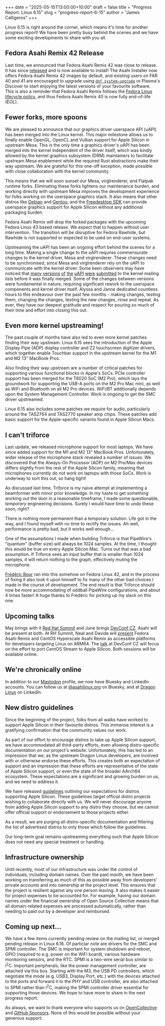 +++
date = "2025-05-15T13:00:00+10:00"
draft = false
title = "Progress Report: Linux 6.15"
slug = "progress-report-6-15"
author = "James Calligeros"
+++

Linux 6.15 is right around the corner, which means it's time for another progress
report! We have been pretty busy behind the scenes and we have some exciting developments
to share with you all.

## Fedora Asahi Remix 42 Release
Last time, we announced that Fedora Asahi Remix 42 was close to release. It has since
[released](https://fedoramagazine.org/fedora-asahi-remix-42-is-now-available/) and is
now available to install! The Asahi Installer now offers Fedora Asahi Remix
42 images by default, and existing users on FAR 40 and 41 are encouraged to upgrade using
[`dnf system-upgrade`](https://docs.fedoraproject.org/en-US/quick-docs/upgrading-fedora-offline/)
or Plasma's Discover to start enjoying the latest versions of your favourite
software. This is also a reminder that Fedora Asahi Remix follows the [Fedora Linux lifecycle policy](https://docs.fedoraproject.org/en-US/releases/lifecycle/),
and thus Fedora Asahi Remix 40 is now fully end-of-life (EOL).

## Fewer forks, more spoons
We are pleased to announce that our graphics driver userspace API (uAPI) has been merged
into the Linux kernel. This major milestone allows us to finally enable OpenGL, OpenCL and Vulkan
support for Apple Silicon in upstream Mesa. This is the only time a graphics driver's
uAPI has been merged into the kernel independent of the driver itself, which was kindly
allowed by the kernel graphics subsystem (DRM) maintainers to facilitate upstream Mesa enablement while
the required Rust abstractions make their way upstream. We are grateful for this one-off exception,
made possible with close collaboration with the kernel community.

This means that we will soon sunset our Mesa, virglrenderer, and Flatpak runtime forks. Eliminating these forks lightens
our maintenance burden, and working directly with upstream Mesa improves the development
experience for folks working on the userspace graphics stack. It also means that other distros
like [Debian](https://salsa.debian.org/xorg-team/lib/mesa/-/commit/bcd9afe05d2e31459eb8c1f54b6dda2a257cbf14)
and [Gentoo](https://github.com/gentoo/gentoo/commit/23e382acf4f7d75e49bc694f409c92385283632f), and
the [Freedesktop SDK](https://gitlab.com/freedesktop-sdk/freedesktop-sdk/-/commit/13e0add938f4c74887a08ad0ef6493502a8d3913)
can provide userspace graphics support for Apple Silicon without any additional packaging burden.

Fedora Asahi Remix will drop the forked packages with the upcoming Fedora Linux 43
based release. We expect that to happen without user intervention. The transition will be
disruptive for Fedora Rawhide, but Rawhide is not supported or expected to be used on end-user systems.

Upstreaming the uAPI has been an ongoing effort behind the scenes for
a long time. Making a single change to the uAPI requires commensurate changes to the
kernel driver, Mesa and virglrenderer. These changes need to be synchronised, since Mesa
and virglrenderer rely on the uAPI to communicate with the kernel driver. Some keen observers
may have noticed that [many](https://lore.kernel.org/asahi/20250310-agx-uapi-v1-1-86c80905004e@rosenzweig.io/) [versions](https://lore.kernel.org/asahi/20250313-agx-uapi-v2-1-59cc53a59ea3@rosenzweig.io/) [of](https://lore.kernel.org/asahi/Z-Fn4niI6_Yd06Ze@blossom/) [the](https://lore.kernel.org/asahi/20250323-agx-uapi-v4-1-12ed2db96737@rosenzweig.io/) [uAPI](https://lore.kernel.org/asahi/20250326-agx-uapi-v5-1-04fccfc9e631@rosenzweig.io/) [were](https://lore.kernel.org/asahi/20250327-agx-uapi-v6-1-df6b878a61b2@rosenzweig.io/) [submitted](https://lore.kernel.org/asahi/20250408-agx-uapi-v7-1-ad122d4f7324@rosenzweig.io/) to the kernel mailing lists
before it was finally merged. Some of the changes between versions were fundamental
in nature, requiring significant rework to the userspace components and
kernel driver itself. Alyssa and Janne dedicated countless hours to this endeavour over
the past few months - making changes, testing them, changing the changes, testing the
new changes, rinse and repeat. As ever, they have our deepest gratitude and respect
for pouring so much of their time and effort into closing this out.

## Even more kernel upstreaming!
The past couple of months have also led to even more kernel patches finding their
way upstream. Linux 6.15 sees the introduction of the Apple Display Pipe (ADP) display
controller and Z2 touchscreen digitizer drivers, which together enable Touchbar
support in the upstream kernel for the M1 and M2 13" MacBook Pros.

Also finding their way upstream are a number of critical patches for supporting various
functional blocks in Apple's SoCs. PCIe controller support has been merged for the
T6020 SoC (M2 Pro), which lays the groundwork for supporting the USB-A ports on
the M2 Pro Mac mini, as well as WiFi and Bluetooth on all M2 Pro devices. WiFi/BT
additionally depends upon the System Management Controller. Work is ongoing to get
the SMC driver upstreamed.

Linux 6.15 also includes some patches we require for audio, particularly around the TAS2764 and TAS2770 speaker amp chips.
These patches add basic support for the Apple-specific variants found in Apple Silicon
Macs.

## I can't triforce
Last update, we released microphone support for most laptops. We have since added
support for the M1 and M2 13" MacBook Pros. Unfortunately, wider release of the microphone
stack revealed a number of issues. We discovered that the Always-On Processor (AOP) on M2 Pro/Max devices
differs slightly from the rest of the Apple Silicon family, meaning that microphones
currently do not work on laptops with those SoCs. Work is underway to sort this out,
so hang tight!

As discussed last time, Triforce is my naive attempt at implementing a beamformer with
minor prior knowledge. In my haste to get something working out the door in a
reasonable timeframe, I made some questionable, _temporary_ engineering decisions.
Surely I would have time to undo these soon, right?

There is nothing more permanent than a temporary solution. Life got in the way, and I
found myself with no time to rectify the issues. Ah well, performance is pretty
bad, but it works well enough...

One of the assumptions I made when building Triforce is that PipeWire's "quantum" (buffer
size) will always be 1024 samples. At the time, I thought this would be true on every Apple Silicon Mac. Turns out that was a
bad assumption. If Triforce sees an input buffer that is smaller than 1024 samples,
it will return nothing to the graph, effectively muting the microphone.

[Frédéric Bour](https://github.com/let-def) ran into this somehow on Fedora Linux 42, and in
the process of fixing it also took it upon himself to fix many of the other bad choices
I made in the course of development. The end result is that Triforce should now be more
accommodating of oddball PipeWire configurations, and about 4 times faster! A huge
thanks to Frédéric for picking up my slack on this one.

## Upcoming talks
May brings with it [Red Hat Summit](https://www.redhat.com/en/summit) and
June brings [DevConf CZ](https://devconf.info/cz). Asahi will be present at both.
At RH Summit, Neal and Davide will [present](https://events.experiences.redhat.com/widget/redhat/sum25/SessionCatalog2025/session/1731519631980001Xort)
Fedora Asahi Remix and CentOS Hyperscale Asahi Remix as accessible platforms
for developers targeting Linux on ARM64. The [talk](https://pretalx.devconf.info/devconf-cz-2025/talk/P3TEBA/)
at DevConf CZ will focus on the effort to port CentOS Stream to Apple Silicon.
Both sessions will be available online.

## We're chronically online
In addition to our [Mastodon](https://social.treehouse.systems/@AsahiLinux) profile, we now
have Bluesky and LinkedIn accounts. You can follow us at [@asahilinux.org](https://bsky.app/profile/asahilinux.org)
on Bluesky, and at [Dragon Linux](https://www.linkedin.com/company/asahilinux/)
on LinkedIn.

## New distro guidelines
Since the beginning of the project, folks from all walks have worked to support Apple
Silicon in their favourite distros. This immense interest is a gratifying confirmation
that the community values our work.

As part of our effort to encourage distros to take up Apple Silicon support, we have
accommodated all third-party efforts, even allowing distro-specific
documentation on our project's website. Unfortunately, this has led to
an impression that we, as the upstream Dragon Linux developers, are involved
with or otherwise endorse these efforts. This creates both an expectation
of support and an impression that these efforts are representative of the state
of Apple Silicon support, or even the state of the broader AArch64 ecosystem. These expectations are
a significant and growing burden on us, and we need to address it.

We have released [guidelines](https://asahilinux.org/docs/alt/policy/)
outlining our expectations for distros supporting Apple Silicon. These
guidelines target official distro projects wishing to collaborate directly with us. We will
never discourage anyone from adding Apple Silicon support to any distro they choose, but we
cannot offer official support or endorsement to those projects either.

As a result, we are purging all distro-specific documentation and filtering
the list of advertised distros to only those which follow the guidelines.

Our long-term goal remains upstreaming everything such that Apple Silicon does not need
any special treatment or handling.

## Infrastructure ownership
Until recently, most of our infrastructure was under the control of individuals, including
domain names. Over the past month, we have been working on transferring as much of this
as possible away from developers' private accounts and into ownership at the project level.
This ensures that the project is resilient against any one person leaving.
It also makes it easier for project expenses to be accounted for. For example, having
our domain names under the financial ownership of Open Source Collective means that all
domain-related expenses are processed automatically, rather than needing to paid out
by a developer and reimbursed.

## Coming up next...
We have a few items currently pending review on the mailing list, or merged pending
release in Linux 6.16. Of particlar note are drivers for the SMC and SPMI controller.
The SMC is important for system shutdown and reboot, GPIO (required to e.g. power on the WiFi board),
various hardware monitoring sensors, and the RTC. SPMI is a two-wire serial bus similar to I<sup>2</sup>C.
Important peripherals, like the power management controller, are attached via this bus.
Starting with the M3, the USB PD controllers, which negotiate the mode
(e.g. USB3, Display Port, etc.) with the devices attached to the ports and forward
it to the PHY and USB controller, are also attached to SPMI rather than
I<sup>2</sup>C, making the SPMI controller driver essential for supporting
those devices. We hope to have more to share in the next progress report.

As always, we want to thank everyone who supports us on [OpenCollective](https://opencollective.com/asahilinux/)
and [GitHub Sponsors](https://github.com/sponsors/AsahiLinux). None of this would be possible
without your generous support.
